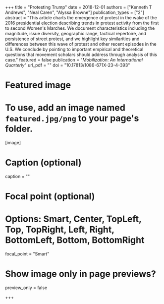 +++
title = "Protesting Trump"
date = 2018-12-01
authors = ["Kenneth T Andrews", "Neal Caren", "Alyssa Browne"]
publication_types = ["2"]
abstract = "This article charts the emergence of protest in the wake of the 2016 presidential election describing trends in protest activity from the first to second Women's Marches. We document characteristics including the magnitude, issue diversity, geographic range, tactical repertoire, and persistence of street protest, and we highlight key similarities and differences between this wave of protest and other recent episodes in the U.S. We conclude by pointing to important empirical and theoretical questions that movement scholars should address through analysis of this case."
featured = false
publication = "*Mobilization: An International Quarterly*"
url_pdf = ""
doi = "10.17813/1086-671X-23-4-393"

# Featured image
# To use, add an image named `featured.jpg/png` to your page's folder.
[image]
  # Caption (optional)
  caption = ""

  # Focal point (optional)
  # Options: Smart, Center, TopLeft, Top, TopRight, Left, Right, BottomLeft, Bottom, BottomRight
  focal_point = "Smart"

  # Show image only in page previews?
  preview_only = false

+++
